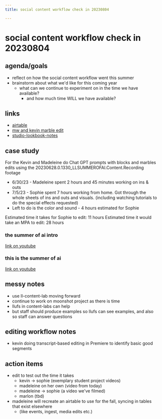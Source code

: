 ```yaml
---
title: social content workflow check in 20230804

---
```


# social content workflow check in 20230804

## agenda/goals
* reflect on how the social content workflow went this summer
* brainstorm about what we'd like for this coming year
    * what can we continue to experiment on in the time we have available?
        * and how much time WILL we have available?

## links
* [airtable](https://airtable.com/appitFkleGG0PVGlW/tblcpNyhT05jMhr3O/viwo5YrcNJZdr2mxZ?blocks=hide)
* [mw and kevin marble edit](https://drive.google.com/file/d/1kNApNsXK5S5lA3cxJYI6eVx7JfGOLYuV/view?usp=sharing)
* [studio-lookbook-notes](/zPS7vDYrS_yeHTTHNELcMg)

## case study
For the Kevin and Madeleine do Chat GPT prompts with blocks and marbles edits using the 20230628.0.1330_LLSUMMEROFAI.Content.Recording footage
-   6/30/23 - Madeleine spent 2 hours and 45 minutes working on ins & outs
-   7/5/23 - Sophie spent 7 hours working from home. Got through the whole sheets of ins and outs and visuals. (including watching tutorials to do the special effects requested) 
-   Left to do is the color and sound - 4 hours estimated for Sophie

Estimated time it takes for Sophie to edit: 11 hours
Estimated time it would take an MPA to edit: 28 hours

### the summer of ai intro
[link on youtube](https://www.youtube.com/watch?v=pMjpgaLxlz0)

### this is the summer of ai
[link on youtube](https://www.youtube.com/shorts/DDApj2mDVkg)

## messy notes
* use ll-content-lab moving forward
* continue to work on moonshot project as there is time
* llufs in content-labs can help
* but staff should produce examples so llufs can see examples, and also so staff can answer questions

## editing workflow notes

- kevin doing transcript-based editing in Premiere to identify basic good segments

## action items
* edit to test out the time it takes
    * kevin -> sophie (exemplary student project videos)
    * madeleine on her own (video from today)
    * madeleine -> sophie (a video we've filmed)
    * marlon (tbd)
* madeleine will recreate an airtable to use for the fall, syncing in tables that exist elsewhere
    * (like events, ingest, media edits etc.)